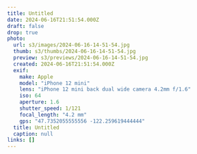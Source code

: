 ```yaml
---
title: Untitled
date: 2024-06-16T21:51:54.000Z
draft: false
drop: true
photo:
  url: s3/images/2024-06-16-14-51-54.jpg
  thumb: s3/thumbs/2024-06-16-14-51-54.jpg
  preview: s3/previews/2024-06-16-14-51-54.jpg
  created: 2024-06-16T21:51:54.000Z
  exif:
    make: Apple
    model: "iPhone 12 mini"
    lens: "iPhone 12 mini back dual wide camera 4.2mm f/1.6"
    iso: 64
    aperture: 1.6
    shutter_speed: 1/121
    focal_length: "4.2 mm"
    gps: "47.7352055555556 -122.259619444444"
  title: Untitled
  caption: null
links: []
---
```

